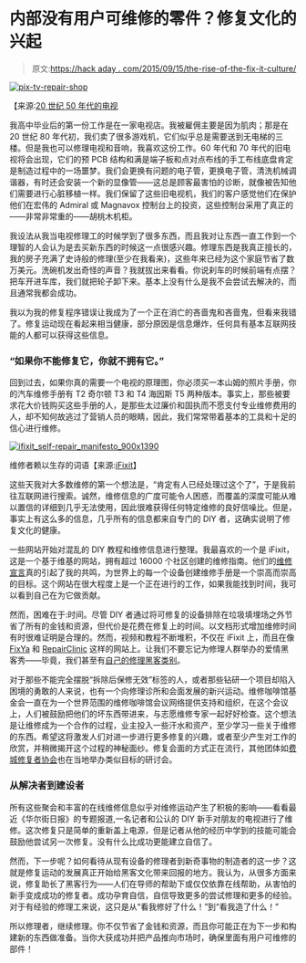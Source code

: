 # 内部没有用户可维修的零件？修复文化的兴起

> 原文:[https://hack aday . com/2015/09/15/the-rise-of-the-fix-it-culture/](https://hackaday.com/2015/09/15/the-rise-of-the-fix-it-culture/)

[![pix-tv-repair-shop](../Images/350a2ef1408839fbd5eb900779616941.png)](https://hackaday.com/wp-content/uploads/2015/09/pix-tv-repair-shop.jpg) 

【来源:[20 世纪 50 年代的电视](http://www.lilesnet.com/)

我高中毕业后的第一份工作是在一家电视店。我被雇佣主要是因为肌肉；那是在 20 世纪 80 年代初，我们卖了很多游戏机，它们似乎总是需要送到无电梯的三楼。但是我也可以修理电视和音响，我喜欢这份工作。60 年代和 70 年代的旧电视将会出现，它们的预 PCB 结构和满是端子板和点对点布线的手工布线底盘肯定是制造过程中的一场噩梦。我们会更换有问题的电子管，更换电子管，清洗机械调谐器，有时还会安装一个新的显像管——这总是顾客最害怕的诊断，就像被告知他们需要进行心脏移植一样。我们保留了这些旧电视机，我们的客户感觉他们在保护他们在宏伟的 Admiral 或 Magnavox 控制台上的投资，这些控制台采用了真正的——非常非常重的——胡桃木机柜。

我设法从我当电视修理工的时候学到了很多东西，而且我对让东西一直工作到一个理智的人会认为是去买新东西的时候这一点很感兴趣。修理东西是我真正擅长的，我的房子充满了史诗般的修理(至少在我看来)，这些年来已经为这个家庭节省了数万美元。洗碗机发出奇怪的声音？我就拔出来看看。你说刹车的时候前端有点摆？把车开进车库，我们就把轮子卸下来。基本上没有什么是我不会尝试去解决的，而且通常我都会成功。

我以为我的修复程序错误让我成为了一个正在消亡的吝啬鬼和吝啬鬼，但看来我错了。修复运动现在看起来相当健康，部分原因是信息爆炸，任何具有基本互联网技能的人都可以获得这些信息。

### “如果你不能修复它，你就不拥有它。”

回到过去，如果你真的需要一个电视的原理图，你必须买一本山姆的照片手册，你的汽车维修手册有 T2 奇尔顿 T3 和 T4 海因斯 T5 两种版本。事实上，那些被要求花大价钱购买这些手册的人，是那些太过廉价和固执而不愿支付专业维修费用的人，却不知何故逃过了营销人员的眼睛，因此，我们常常带着基本的工具和十足的信心进行维修。

[![ifixit_self-repair_manifesto_900x1390](../Images/df514e5b0554268fa8671e2dfcbf21e9.png)](https://hackaday.com/wp-content/uploads/2015/09/ifixit_self-repair_manifesto_900x1390.jpg) 

维修者赖以生存的词语【来源:[iFixit](https://www.ifixit.com/Manifesto)】

这些天我对大多数维修的第一个想法是，“肯定有人已经处理过这个了”，于是我前往互联网进行搜索。诚然，维修信息的广度可能令人困惑，而覆盖的深度可能从难以置信的详细到几乎无法使用，因此很难获得任何特定维修的良好信噪比。但是，事实上有这么多的信息，几乎所有的信息都来自专门的 DIY 者，这确实说明了修复文化的健康。

一些网站开始对混乱的 DIY 教程和维修信息进行整理。我最喜欢的一个是 iFixit，这是一个基于维基的网站，拥有超过 16000 个社区创建的维修指南。他们的[维修宣言](https://www.ifixit.com/Manifesto)真的引起了我的共鸣，为世界上的每一个设备创建维修手册是一个崇高而崇高的目标。这个网站在很大程度上是一个正在进行的工作，如果我能找到时间，我可以看到自己在为它做贡献。

然而，困难在于:时间。尽管 DIY 者通过将可修复的设备排除在垃圾填埋场之外节省了所有的金钱和资源，但代价是花费在修复上的时间。以文档形式增加维修时间有时很难证明是合理的。然而，视频和教程不断堆积，不仅在 iFixit 上，而且在像 [FixYa](http://www.fixya.com/) 和 [RepairClinic](http://www.repairclinic.com/) 这样的网站上。让我们不要忘记为修理人群举办的爱情黑客秀——毕竟，我们甚至有[自己的修理黑客类别](http://hackaday.com/category/repair-hacks/)。

对于那些不能完全摆脱“拆除后保修无效”标签的人，或者那些钻研一个项目却陷入困境的勇敢的人来说，也有一个向修理诊所和会面发展的新兴运动。维修咖啡馆基金会一直在为一个世界范围的维修咖啡馆会议网络提供支持和组织，在这个会议上，人们被鼓励把他们的坏东西带进来，与志愿维修专家一起好好检查。这个想法是让维修成为一个合作的过程，业主投入一些汗水和资产，至少学习一些关于维修的东西。希望这将激发人们对进一步进行更多修复的兴趣，或者至少产生对工作的欣赏，并稍微揭开这个过程的神秘面纱。修复会面的方式正在流行，其他团体如[费城修复者协会](http://phillyfixersguild.org/)也在当地举办类似目标的研讨会。

### 从解决者到建设者

所有这些聚会和丰富的在线维修信息似乎对维修运动产生了积极的影响——看看最近《华尔街日报》的专题报道,一名记者和公认的 DIY 新手对朋友的电视进行了维修。这次修复只是简单的重新盖上电源，但是记者从他的经历中学到的技能可能会鼓励他尝试另一次修复。没有什么比成功更能建立自信了。

然而，下一步呢？如何看待从现有设备的修理者到新奇事物的制造者的这一步？这就是修复运动的发展真正开始给黑客文化带来回报的地方。我认为，从很多方面来说，修复助长了黑客行为——人们在导师的帮助下或仅仅依靠在线帮助，从害怕的新手变成成功的修复者。成功孕育自信，自信导致更多的尝试修理和更多的经验。对于有经验的修理工来说，这只是从“看我修好了什么！”到“看我造了什么！”

所以修理者，继续修理。你不仅节省了金钱和资源，而且你可能正在为下一步和构建新的东西做准备。当你大获成功并把产品推向市场时，确保里面有用户可维修的部件！